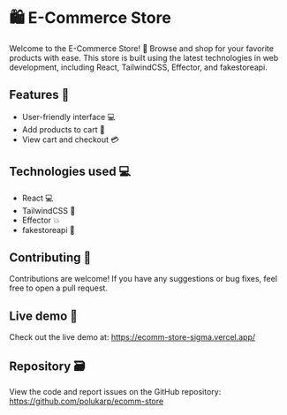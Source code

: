 # 🛍️ E-Commerce Store

Welcome to the E-Commerce Store! 🛒 Browse and shop for your favorite products with ease. This store is built using the latest technologies in web development, including React, TailwindCSS, Effector, and fakestoreapi.

## Features 🎯

- User-friendly interface 💻
- Add products to cart 🛒
- View cart and checkout 💳

## Technologies used 💻

- React 💻
- TailwindCSS 🎨
- Effector 💥
- fakestoreapi 🏬

## Contributing 🤝

Contributions are welcome! If you have any suggestions or bug fixes, feel free to open a pull request.

## Live demo 🚀

Check out the live demo at: https://ecomm-store-sigma.vercel.app/

## Repository 🗃️

View the code and report issues on the GitHub repository: https://github.com/polukarp/ecomm-store
